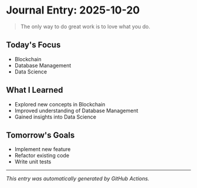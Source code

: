 # Journal Entry: 2025-10-20

> The only way to do great work is to love what you do.

## Today's Focus
- Blockchain
- Database Management
- Data Science

## What I Learned
- Explored new concepts in Blockchain
- Improved understanding of Database Management
- Gained insights into Data Science

## Tomorrow's Goals
- Implement new feature
- Refactor existing code
- Write unit tests

---
*This entry was automatically generated by GitHub Actions.*